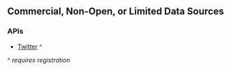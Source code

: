 ## Commercial, Non-Open, or Limited Data Sources

### APIs

* [Twitter](https://dev.twitter.com/docs/api/1.1) ^

^ _requires registration_
